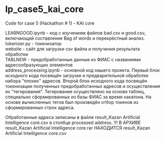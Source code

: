 # lp_case5_kai_core
Code for case 5 (Hackathon # 1) - KAI core

LEARNGOOD.ipynb - код с изучением файлов bad.csv и good.csv, включающий составление Bag of words и перекрёстный анализ.
tokenizer.py - токенизатор  
website - сайт для загрузки csv файла и получения результата обработки   
TABLNEW - предобработанные данные из  ФИАС с названиями адресообразующих элементов  
address_processing.ipynb - основной код нашего проекта. Первый блок исходного кода посвящён загрузке и предварительной обработке набора "плохих" адресов. Второй блок исходного кода посвящён токенизации полученных предобработанных адресов и осуществления их "тегирования". Тегирование осуществлено на основе таблиц, специально сформированных из базы ФИАС за время хакатона. На основе вычисленных тегов был произведён отбор токенов из сформированных строк адреса. 

Обработанные адреса записаны в файле result_Kazan Artificial Intelligence core.csv в столбце processed address. 
!!! В АРХИВЕ result_Kazan Artificial Intelligence core.rar НАХОДИТСЯ result_Kazan Artificial Intelligence core.csv
